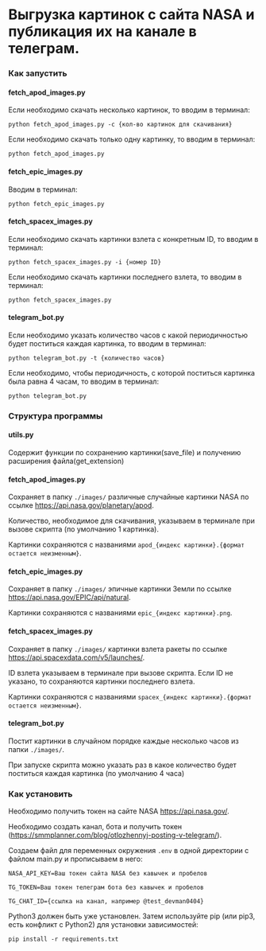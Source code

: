 # Выгрузка картинок с сайта NASA и публикация их на канале в телеграм.

### Как запустить
#### fetch_apod_images.py
Если необходимо скачать несколько картинок, то вводим в терминал:
```
python fetch_apod_images.py -c {кол-во картинок для скачивания}
```

Если необходимо скачать только одну картинку, то вводим в терминал:
```
python fetch_apod_images.py
```

#### fetch_epic_images.py
Вводим в терминал:
```
python fetch_epic_images.py
```

#### fetch_spacex_images.py
Если необходимо скачать картинки взлета с конкретным ID, то вводим в терминал:
```
python fetch_spacex_images.py -i {номер ID}
```

Если необходимо скачать картинки последнего взлета, то вводим в терминал:
```
python fetch_spacex_images.py
```

#### telegram_bot.py
Если необходимо указать количество часов с какой периодичностью будет поститься каждая картинка, то вводим в терминал:
```
python telegram_bot.py -t {количество часов}
```

Если необходимо, чтобы периодичность, с которой поститься картинка была равна 4 часам, то вводим в терминал:
```
python telegram_bot.py
```

### Структура программы

#### utils.py
Содержит функции по сохранению картинки(save_file) и получению расширения файла(get_extension)

#### fetch_apod_images.py
Сохраняет в папку `./images/` различные случайные картинки NASA по ссылке https://api.nasa.gov/planetary/apod. 

Количество, необходимое для скачивания, указываем в терминале при вызове скрипта (по умолчанию 1 картинка).

Картинки сохраняются с названиями `apod_{индекс картинки}.{формат остается неизменным}`.

#### fetch_epic_images.py
Сохраняет в папку `./images/` эпичные картинки Земли по ссылке https://api.nasa.gov/EPIC/api/natural. 

Картинки сохраняются с названиями `epic_{индекс картинки}.png`.

#### fetch_spacex_images.py
Сохраняет в папку `./images/` картинки взлета ракеты по ссылке https://api.spacexdata.com/v5/launches/. 

ID взлета указываем в терминале при вызове скрипта. Если ID не указано, то сохраняются картинки последнего взлета.

Картинки сохраняются с названиями `spacex_{индекс картинки}.{формат остается неизменным}`.

#### telegram_bot.py
Постит картинки в случайном порядке каждые несколько часов из папки `./images/`.

При запуске скрипта можно указать раз в какое количество будет поститься каждая картинка (по умолчанию 4 часа)

### Как установить
Необходимо получить токен на сайте NASA https://api.nasa.gov/.

Необходимо создать канал, бота и получить токен (https://smmplanner.com/blog/otlozhennyj-posting-v-telegram/).

Создаем файл для переменных окружения `.env` в одной директории с файлом main.py и прописываем в него:
```
NASA_API_KEY=Ваш токен сайта NASA без кавычек и пробелов

TG_TOKEN=Ваш токен телеграм бота без кавычек и пробелов

TG_CHAT_ID={ссылка на канал, например @test_devman0404}
```

Python3 должен быть уже установлен. Затем используйте pip (или pip3, есть конфликт с Python2) для установки зависимостей:
```
pip install -r requirements.txt
```
